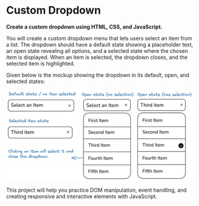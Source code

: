 # Custom Dropdown
**Create a custom dropdown using HTML, CSS, and JavaScript.**

You will create a custom dropdown menu that lets users select an item from a list. The dropdown should have a default state showing a placeholder text, an open state revealing all options, and a selected state where the chosen item is displayed. When an item is selected, the dropdown closes, and the selected item is highlighted.

Given below is the mockup showing the dropdown in its default, open, and selected states:

![Example of a dropdown](img/dropdown-example.webp)

This project will help you practice DOM manipulation, event handling, and creating responsive and interactive elements with JavaScript.